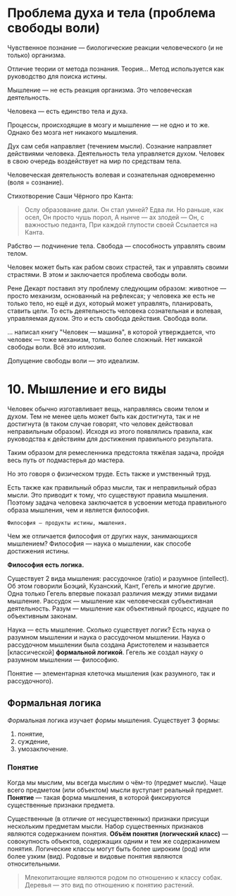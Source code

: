 # Проблема духа и тела (проблема свободы воли)

Чувственное познание — биологические реакции человеческого (и не только) организма.

Отличие теории от метода познания.
Теория...
Метод используется как руководство для поиска истины.

Мышление — не есть реакция организма.
Это человеческая деятельность.

Человека — есть единство тела и духа.

Процессы, происходящие в мозгу и мышление — не одно и то же.
Однако без мозга нет никакого мышления.

Дух сам себя направляет (течением мысли).
Сознание направляет действиями человека.
Деятельность тела управляется духом.
Человек в свою очередь воздействует на мир по средствам тела.

Человеческая деятельность волевая и сознательная одновременно (воля = сознание).

Стихотворение Саши Чёрного про Канта:

> Ослу образование дали.
> Он стал умней? Едва ли.
> Но раньше, как осел,
> Он просто чушь порол,
> А нынче — ах злодей —
> Он, с важностью педанта,
> При каждой глупости своей
> Ссылается на Канта.

Рабство — подчинение тела.
Свобода — способность управлять своим телом.

Человек может быть как рабом своих страстей, так и управлять своими страстями.
В этом и заключается проблема свободы воли.

Рене Декарт поставил эту проблему следующим образом: животное — просто механизм, основанный на рефлексах; у человека же есть не только тело, но ещё и дух, который может управлять, планировать, ставить цели.
То есть деятельность человека сознательная и волевая, управляемая духом.
Это и есть свобода действия.
Свобода воли.

... написал книгу "Человек — машина", в которой утверждается, что человек — тоже механизм, только более сложный.
Нет никакой свободы воли.
Всё это *иллюзия*.

Допущение свободы воли — это идеализм.

# 10. Мышление и его виды

Человек обычно изготавливает вещь, направляясь своим телом и духом.
Тем не менее цель может быть как достигнута, так и не достигнута (в таком случае говорят, что человек действовал неправильным образом).
Исходя из этого появлялись правила, как руководства к действиям для достижения правильного результата.

Таким образом для ремесленника предстояла тяжёлая задача, пройдя весь путь от подмастерья до мастера.

Но это говоря о физическом труде.
Есть также и умственный труд.

Есть также как правильный образ мысли, так и неправильный образ мысли.
Это приводит к тому, что существуют правила мышления.
Поэтому задача человека заключается в усвоении метода правильного образа мышления, чем и является философия.

`Философия — продукты истины, мышления.`

Чем же отличается философия от других наук, занимающихся мышлением?
Философия — наука о мышлении, как способе достижения истины.

**Философия есть логика.**

Существует 2 вида мышления: рассудочное (ratio) и разумное (intellect).
Об этом говорили Боэций, Кузанский, Кант, Гегель и многие другие.
Одна только Гегель впервые показал различия между этими видами мышление.
Рассудок — мышление как человеческая субъективная деятельность.
Разум — мышление как объективный процесс, идущее по объективным законам.

Наука — есть мышление.
Сколько существует логик?
Есть наука о разумном мышлении и наука о рассудочном мышлении.
Наука о рассудочном мышлении была создана Аристотелем и называется [классической] **формальной логикой**.
Гегель же создал науку о разумном мышлении — философию.

Понятие — элементарная клеточка мышления (как разумного, так и рассудочного).

## Формальная логика

*Форм*альная логика изучает *формы* мышления.
Существует 3 формы:
1. понятие,
2. суждение,
3. умозаключение.

### Понятие

Когда мы мыслим, мы всегда мыслим о чём-то (предмет мысли).
Чаще всего предметом (или объектом) мысли вуступает реальный предмет.
**Понятие** — такая форма мышления, в которой фиксируются существенные признаки предмета.

Существенные (в отличие от несущественных) признаки присущи нескольким предметам мысли.
Набор существенных признаков являются содержанием понятия.
**Объём понятия (логический класс)** — совокупность объектов, содержащих одним и тем же содержанимем понятия.
Логические классы могут быть более широким (род) или более узким (вид).
Родовые и видовые понятия являются относительными.

> Млекопитающие являются родом по отношению к классу собак.
Деревья — это вид по отношению к понятию растений.